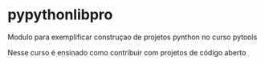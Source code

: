# pypythonlibpro
 Modulo para exemplificar construçao de projetos pynthon no curso pytools

Nesse curso é ensinado como contribuir com projetos de código aberto